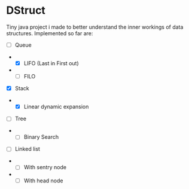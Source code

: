 # DStruct

Tiny java project i made to better understand the inner workings of data structures. Implemented so far are:
- [ ] Queue
- - [x] LIFO (Last in First out)
- - [ ] FILO
- [x] Stack
- - [x] Linear dynamic expansion
- [ ] Tree
- - [ ] Binary Search
- [ ] Linked list
- - [ ] With sentry node
- - [ ] With head node
